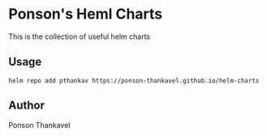 # Ponson's Heml Charts

This is the collection of useful helm charts


## Usage

```shell
helm repo add pthankav https://ponson-thankavel.github.io/helm-charts
```


## Author

Ponson Thankavel